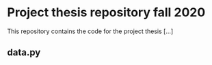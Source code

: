 # Project thesis repository fall 2020

This repository contains the code for the project thesis [...]

## data.py


